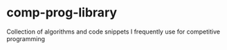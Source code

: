 # comp-prog-library
Collection of algorithms and code snippets I frequently use for competitive programming
